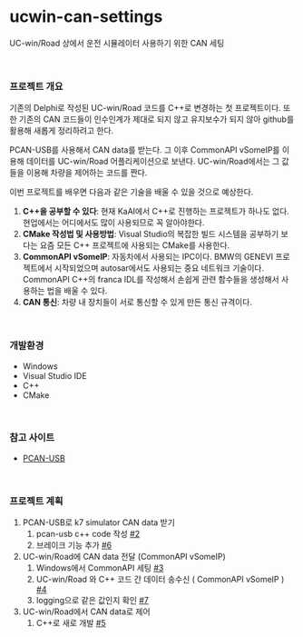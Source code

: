 # ucwin-can-settings
UC-win/Road 상에서 운전 시뮬레이터 사용하기 위한 CAN 세팅

<br>

### 프로젝트 개요
기존의 Delphi로 작성된 UC-win/Road 코드를 C++로 변경하는 첫 프로젝트이다. 또한 기존의 CAN 코드들이 인수인계가 제대로 되지 않고 유지보수가 되지 않아 github를 활용해 새롭게 정리하려고 한다. 

PCAN-USB를 사용해서 CAN data를 받는다. 
그 이후 CommonAPI vSomeIP를 이용해 데이터를 UC-win/Road 어플리케이션으로 보낸다. 
UC-win/Road에서는 그 값들을 이용해 차량을 제어하는 코드를 짠다. 

이번 프로젝트를 배우면 다음과 같은 기술을 배울 수 있을 것으로 예상한다.
1. **C++을 공부할 수 있다**: 현재 KaAI에서 C++로 진행하는 프로젝트가 하나도 없다. 현업에서는 어디에서도 많이 사용되므로 꼭 알아야한다.
2. **CMake 작성법 및 사용방법**: Visual Studio의 복잡한 빌드 시스템을 공부하기 보다는 요즘 모든 C++ 프로젝트에 사용되는 CMake를 사용한다.
4. **CommonAPI vSomeIP**: 자동차에서 사용되는 IPC이다. BMW의 GENEVI 프로젝트에서 시작되었으며 autosar에서도 사용되는 중요 네트워크 기술이다. CommonAPI C++의 franca IDL를 작성해서 손쉽게 관련 함수들을 생성해서 사용하는 법을 배울 수 있다.
5. **CAN 통신**: 차량 내 장치들이 서로 통신할 수 있게 만든 통신 규격이다.

<br>

### 개발환경
- Windows
- Visual Studio IDE
- C++
- CMake

<br>

### 참고 사이트
- [PCAN-USB](https://www.peak-system.com/PCAN-USB.199.0.html?&L=1)

<br>

### 프로젝트 계획
1. PCAN-USB로 k7 simulator CAN data 받기
    1. pcan-usb c++ code 작성 [#2](../../issues/2)
    2. 브레이크 기능 추가 [#6](../../issues/6)
2. UC-win/Road에 CAN data 전달 (CommonAPI vSomeIP) 
    1. Windows에서 CommonAPI 세팅 [#3](../../issues/3)
    2. UC-win/Road 와 C++ 코드 간 데이터 송수신 ( CommonAPI vSomeIP ) [#4](../../issues/4)
    3. logging으로 같은 값인지 확인 [#7](../../issues/7)
3. UC-win/Road에서 CAN data로 제어 
    1. C++로 새로 개발 [#5](../../issues/5)
